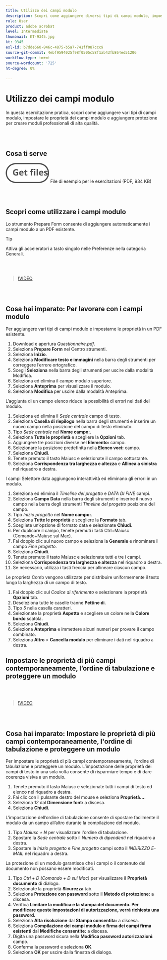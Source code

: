 ```yaml
---
title: Utilizzo dei campi modulo
description: Scopri come aggiungere diversi tipi di campi modulo, impostare le proprietà dei campi modulo e aggiungere protezione per creare moduli professionali di alta qualità
role: User
product: adobe acrobat
level: Intermediate
thumbnail: KT-9345.jpg
kt: 9345
exl-id: b7dde660-846c-4875-b5a7-741ff087ccc9
source-git-commit: 4ebf9594025f98f0505c58f1ab43fb864ed51206
workflow-type: tm+mt
source-wordcount: '725'
ht-degree: 0%

---
```


# Utilizzo dei campi modulo

In questa esercitazione pratica, scopri come aggiungere vari tipi di campi modulo, impostare le proprietà dei campi modulo e aggiungere protezione per creare moduli professionali di alta qualità.

<br> 

## Cosa ti serve

[![Ottieni file](../assets/Getfiles.svg)](../assets/Questionnaire.pdf)
File di esempio per le esercitazioni (PDF, 934 KB)

<br> 

## Scopri come utilizzare i campi modulo

Lo strumento Prepare Form consente di aggiungere automaticamente i campi modulo a un PDF esistente.

>[!TIP]
>
>Attiva gli acceleratori a tasto singolo nelle Preferenze nella categoria Generali.

<br> 

>[!VIDEO](https://video.tv.adobe.com/v/340084?quality=12&learn=on&hidetitle=true)

<br> 

## Cosa hai imparato: Per lavorare con i campi modulo

Per aggiungere vari tipi di campi modulo e impostarne le proprietà in un PDF esistente.

1. Download e apertura *Questionnaire.pdf*.
1. Seleziona **Prepare Form** nel Centro strumenti.
1. Seleziona **Inizio**.
1. Seleziona **Modificare testo e immagini** nella barra degli strumenti per correggere l’errore ortografico.
1. Scegli **Seleziona** nella barra degli strumenti per uscire dalla modalità Modifica.
1. Seleziona ed elimina il campo modulo superiore.
1. Seleziona **Anteprima** per visualizzare il modulo.
1. Seleziona **Modifica** per uscire dalla modalità Anteprima.

L’aggiunta di un campo elenco riduce la possibilità di errori nei dati del modulo.

1. Seleziona ed elimina il *Sede centrale* campo di testo.
1. Seleziona **Casella di riepilogo** nella barra degli strumenti e inserire un nuovo campo nella posizione del campo di testo eliminato.
1. Tipo *Sede centrale* nel **Nome campo:**.
1. Seleziona **Tutte le proprietà** e scegliere la **Opzioni** tab.
1. Aggiungere tre posizioni diverse nel **Elemento:** campo.
1. Selezionare la posizione predefinita nella **Elenco voci:** campo.
1. Seleziona **Chiudi**.
1. Tenete premuto il tasto Maiusc e selezionate il campo sottostante.
1. Seleziona **Corrispondenza tra larghezza e altezza** e **Allinea a sinistra** nel riquadro a destra.

I campi Selettore data aggiungono interattività ed eliminano gli errori in un modulo.

1. Seleziona ed elimina il *Timeline del progetto* e *DATA DI FINE* campi.
1. Seleziona **Campo Data** nella barra degli strumenti e inserire il nuovo campo nella barra degli strumenti *Timeline del progetto* posizione del campo.
1. Tipo *Inizio progetto* nel **Nome campo:**.
1. Seleziona **Tutte le proprietà** e scegliere la **Formato** tab.
1. Scegliete un’opzione di formato data e selezionate **Chiudi**.
1. Per duplicare il campo, tenete premuti i tasti Ctrl+Maiusc (Comando+Maiusc sul Mac).
1. Fai doppio clic sul nuovo campo e seleziona la **Generale** e rinominare il campo *Fine progetto*.
1. Seleziona **Chiudi**.
1. Tenete premuto il tasto Maiusc e selezionate tutti e tre i campi.
1. Seleziona **Corrispondenza tra larghezza e altezza** nel riquadro a destra.
1. Se necessario, utilizza i tasti freccia per allineare ciascun campo.

Le proprietà Comb vengono utilizzate per distribuire uniformemente il testo lungo la larghezza di un campo di testo.

1. Fai doppio clic sul *Codice di riferimento* e selezionare la proprietà **Opzioni** tab.
1. Deseleziona tutte le caselle tranne **Pettine di**.
1. Tipo *5* nella casella caratteri.
1. Selezionate la proprietà **Aspetto** e scegliere un colore nella **Colore bordo** scatola.
1. Seleziona **Chiudi**.
1. Seleziona **Anteprima** e immettere alcuni numeri per provare il campo combinato.
1. Seleziona **Altro** > **Cancella modulo** per eliminare i dati nel riquadro a destra.

## Impostare le proprietà di più campi contemporaneamente, l’ordine di tabulazione e proteggere un modulo

<br> 

>[!VIDEO](https://video.tv.adobe.com/v/340096?hidetitle=true)

<br> 

## Cosa hai imparato: Impostare le proprietà di più campi contemporaneamente, l&#39;ordine di tabulazione e proteggere un modulo

Per impostare le proprietà di più campi contemporaneamente, l&#39;ordine di tabulazione e proteggere un modulo. L’impostazione delle proprietà dei campi di testo in una sola volta consente di risparmiare tempo e di dare coerenza visiva a un modulo.

1. Tenete premuto il tasto Maiusc e selezionate tutti i campi di testo ed elenco nel riquadro a destra.
1. Fai clic con il pulsante destro del mouse e seleziona **Proprietà...**.
1. Seleziona *12* dal **Dimensione font:** a discesa.
1. Seleziona **Chiudi**.

L’impostazione dell’ordine di tabulazione consente di spostare facilmente il modulo da un campo all’altro durante la compilazione del modulo.

1. Tipo *Maiusc + N* per visualizzare l&#39;ordine di tabulazione.
1. Spostare la *Sede centrale* sotto il *Numero di dipendenti* nel riquadro a destra.
1. Spostare la *Inizio progetto* e *Fine progetto* campi sotto il *INDIRIZZO E-MAIL* nel riquadro a destra.

La protezione di un modulo garantisce che i campi o il contenuto del documento non possano essere modificati.

1. Tipo *Ctrl + D (Comando + D sul Mac)* per visualizzare il **Proprietà documento** di dialogo.
1. Selezionate la proprietà **Sicurezza** tab.
1. Seleziona **Protezione con password** sotto il **Metodo di protezione:** a discesa.
1. Verifica **Limitare la modifica e la stampa del documento. Per modificare queste impostazioni di autorizzazione, verrà richiesta una password.**
1. Seleziona **Alta risoluzione** dal **Stampa consentita:** a discesa.
1. Seleziona **Compilazione dei campi modulo e firma dei campi firma esistenti** dal **Modifiche consentite:** a discesa.
1. Digita una password sicura nella **Modifica password autorizzazioni:** campo.
1. Conferma la password e seleziona **OK**.
1. Seleziona **OK** per uscire dalla finestra di dialogo.
